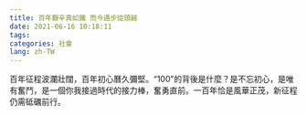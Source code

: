```yaml
---
title: 百年艱辛真如鐵 而今邁步從頭越
date: 2021-06-16 10:18:11
tags: 
categories: 社會
lang: zh-TW
---
```


百年征程波瀾壯闊，百年初心曆久彌堅。“100”的背後是什麼？是不忘初心，是唯有奮鬥，是一個你我接過時代的接力棒，奮勇直前。一百年恰是風華正茂，新征程仍需砥礪前行。

